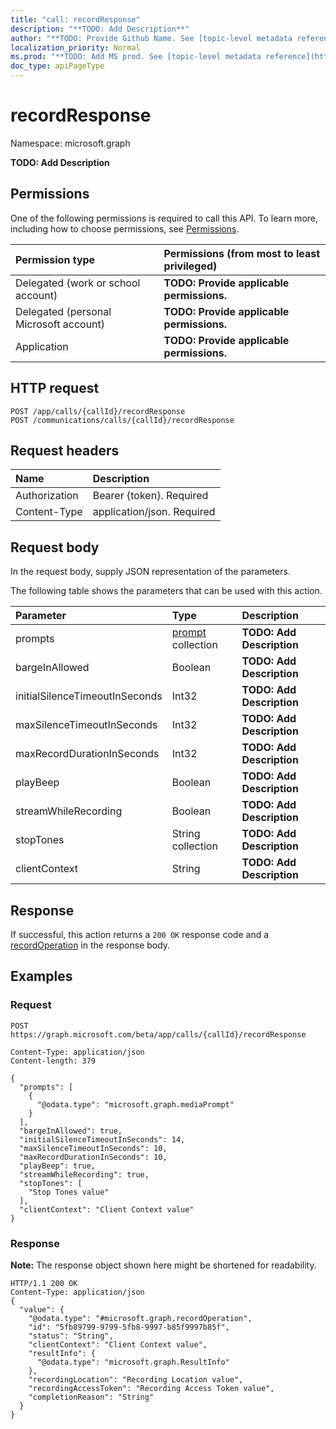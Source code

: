 ```yaml
---
title: "call: recordResponse"
description: "**TODO: Add Description**"
author: "**TODO: Provide Github Name. See [topic-level metadata reference](https://msgo.azurewebsites.net/add/document/guidelines/metadata.html#topic-level-metadata)**"
localization_priority: Normal
ms.prod: "**TODO: Add MS prod. See [topic-level metadata reference](https://msgo.azurewebsites.net/add/document/guidelines/metadata.html#topic-level-metadata)**"
doc_type: apiPageType
---
```


# recordResponse

Namespace: microsoft.graph

**TODO: Add Description**

## Permissions
One of the following permissions is required to call this API. To learn more, including how to choose permissions, see [Permissions](/concepts/permissions-reference.md).

|Permission type|Permissions (from most to least privileged)|
|:---|:---|
|Delegated (work or school account)|**TODO: Provide applicable permissions.**|
|Delegated (personal Microsoft account)|**TODO: Provide applicable permissions.**|
|Application|**TODO: Provide applicable permissions.**|

## HTTP request
<!-- {
  "blockType": "ignored"
}
-->
``` http
POST /app/calls/{callId}/recordResponse
POST /communications/calls/{callId}/recordResponse
```

## Request headers
|Name|Description|
|:---|:---|
|Authorization|Bearer {token}. Required|
|Content-Type|application/json. Required|

## Request body
In the request body, supply JSON representation of the parameters.

The following table shows the parameters that can be used with this action.

|Parameter|Type|Description|
|:---|:---|:---|
|prompts|[prompt](../resources/prompt.md) collection|**TODO: Add Description**|
|bargeInAllowed|Boolean|**TODO: Add Description**|
|initialSilenceTimeoutInSeconds|Int32|**TODO: Add Description**|
|maxSilenceTimeoutInSeconds|Int32|**TODO: Add Description**|
|maxRecordDurationInSeconds|Int32|**TODO: Add Description**|
|playBeep|Boolean|**TODO: Add Description**|
|streamWhileRecording|Boolean|**TODO: Add Description**|
|stopTones|String collection|**TODO: Add Description**|
|clientContext|String|**TODO: Add Description**|



## Response
If successful, this action returns a `200 OK` response code and a [recordOperation](../resources/recordoperation.md) in the response body.

## Examples

### Request
<!-- {
  "blockType": "request",
  "name": "call_recordresponse"
}
-->
``` http
POST https://graph.microsoft.com/beta/app/calls/{callId}/recordResponse

Content-Type: application/json
Content-length: 379

{
  "prompts": [
    {
      "@odata.type": "microsoft.graph.mediaPrompt"
    }
  ],
  "bargeInAllowed": true,
  "initialSilenceTimeoutInSeconds": 14,
  "maxSilenceTimeoutInSeconds": 10,
  "maxRecordDurationInSeconds": 10,
  "playBeep": true,
  "streamWhileRecording": true,
  "stopTones": [
    "Stop Tones value"
  ],
  "clientContext": "Client Context value"
}
```

### Response
**Note:** The response object shown here might be shortened for readability.
<!-- {
  "blockType": "response",
  "truncated": true,
  "@odata.type": "microsoft.graph.recordoperation"
}
-->
``` http
HTTP/1.1 200 OK
Content-Type: application/json
{
  "value": {
    "@odata.type": "#microsoft.graph.recordOperation",
    "id": "5fb89799-9799-5fb8-9997-b85f9997b85f",
    "status": "String",
    "clientContext": "Client Context value",
    "resultInfo": {
      "@odata.type": "microsoft.graph.ResultInfo"
    },
    "recordingLocation": "Recording Location value",
    "recordingAccessToken": "Recording Access Token value",
    "completionReason": "String"
  }
}
```

